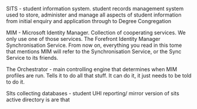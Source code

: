 SITS - student information system.
student records management system used to store, administer and manage all aspects of student
information from initial enquiry and application through to Degree Congregation

MIM - Microsoft Identity Manager. Collection of cooperating services. We only use one of those services. The Forefront Identity Manager Synchronisation Service. From now on, everything you read in this tome that mentions MIM will refer to the Synchronisation Service, or the Sync Service to its friends.

The Orchestrator - main controlling engine that determines when MIM profiles are run. Tells it to do all that stuff. It can do it, it just needs to be told to do it.

SIts collecting databases - student 
UHI reporting/ mirror version of sits
active directory is are that 